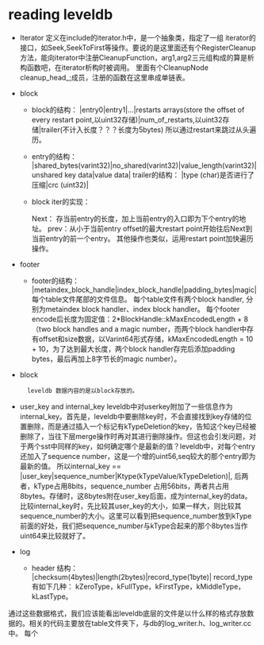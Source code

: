 # reading leveldb
- Iterator
    定义在include的iterator.h中，是一个抽象类，指定了一组 iterator的接口，如Seek,SeekToFirst等操作。要说的是这里面还有个RegisterCleanup方法，能向iterator中注册CleanupFunction，arg1,arg2三元组构成的算是析构函数吧，在iterator析构时被调用。
    里面有个CleanupNode cleanup_head_;成员，注册的函数在这里串成单链表。
    
- block
    - block的结构：
        |entry0|entry1|...|restarts arrays(store the offset of every restart point,以uint32存储)|num_of_restarts,以uint32存储|trailer(不计入长度？？？长度为5bytes)
        所以通过restart来跳过从头遍历。
    - entry的结构：
        |shared_bytes(varint32)|no_shared(varint32)|value_length(varint32)|unshared key data|value data|
        trailer的结构：
        |type (char)是否进行了压缩|crc (uint32)|

    - block iter的实现：
            
        Next： 存当前entry的长度，加上当前entry的入口即为下个entry的地址。
        prev：从小于当前entry offset的最大restart point开始往后Next到当前entry的前一个entry。
        其他操作也类似，运用restart point加快遍历操作。
        

- footer
    - footer的结构：
        |metaindex_block_handle|index_block_handle|padding_bytes|magic|
        每个table文件尾部的文件信息。
        每个table文件有两个block handler, 分别为metaindex block handler、index block handler。
        每个footer encode后长度为固定值：2*BlockHandle::kMaxEncodedLength + 8（two block handles and a magic number，而两个block handler中存有offset和size数据，以Varint64形式存储，kMaxEncodedLength = 10 + 10，为了达到最大长度，两个block handler存完后添加padding bytes，最后再加上8字节长的magic number）。

- block
  
        leveldb 数据内容的是以block存放的。

- user_key and internal_key
    leveldb中对userkey附加了一些信息作为internal_key。首先是，leveldb中要删除key时，不会直接找到key存储的位置删除，而是通过插入一个标记有kTypeDeletion的key，告知这个key已经被删除了，当往下层merge操作时再对其进行删除操作。但这也会引发问题，对于两个sst中同样的key，如何确定哪个是最新的值？leveldb中，对每个entry还加入了sequence number，这是一个增的uint56,seq较大的那个entry即为最新的值。
    所以internal_key == |user_key|sequence_number|Ktype(kTypeValue/kTypeDeletion)|, 后两者，kType占用8bits，sequence_number 占用56bits，两者共占用8bytes。存储时，这8bytes附在user_key后面，成为internal_key的data。
    比较internal_key时，先比较其user_key的大小，如果一样大，则比较其sequence_number的大小。这里可以看到把sequence_number放到kType前面的好处，我们把sequence_number与kType合起来的那个8bytes当作uint64来比较就好了。

- log 
    - header
        结构：
        |checksum(4bytes)|length(2bytes)|record_type(1byte)|
        record_type有如下几种：  kZeroType，kFullType，kFirstType，kMiddleType，kLastType。


通过这些数据格式，我们应该能看出leveldb底层的文件是以什么样的格式存放数据的。相关的代码主要放在table文件夹下，与db的log_writer.h、log_writer.cc中。
每个